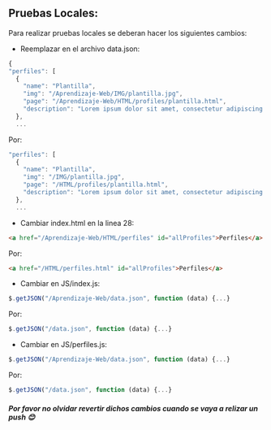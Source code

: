 ## Pruebas Locales:
Para realizar pruebas locales se deberan hacer los siguientes cambios:

* Reemplazar en el archivo data.json:

```javascript
{
"perfiles": [
  {
    "name": "Plantilla",
    "img": "/Aprendizaje-Web/IMG/plantilla.jpg",
    "page": "/Aprendizaje-Web/HTML/profiles/plantilla.html",
    "description": "Lorem ipsum dolor sit amet, consectetur adipiscing elit. Suspendisse vitae tortor diam  in ullamcorper malesuada."
  },
  ...
```

Por:

```javascript
"perfiles": [
  {
    "name": "Plantilla",
    "img": "/IMG/plantilla.jpg",
    "page": "/HTML/profiles/plantilla.html",
    "description": "Lorem ipsum dolor sit amet, consectetur adipiscing elit. Suspendisse vitae tortor diam  in ullamcorper malesuada."
  },
  ...
```
* Cambiar index.html en la linea 28:

```html
<a href="/Aprendizaje-Web/HTML/perfiles" id="allProfiles">Perfiles</a>
```

Por:

```html
<a href="/HTML/perfiles.html" id="allProfiles">Perfiles</a>
```

* Cambiar en JS/index.js:

```javascript
$.getJSON("/Aprendizaje-Web/data.json", function (data) {...}
```

Por:

```javascript
$.getJSON("/data.json", function (data) {...}
```

* Cambiar en JS/perfiles.js:

```javascript
$.getJSON("/Aprendizaje-Web/data.json", function (data) {...}
```

Por:

```javascript
$.getJSON("/data.json", function (data) {...}
```

##### Por favor no olvidar revertir dichos cambios cuando se vaya a relizar un push :blush:
